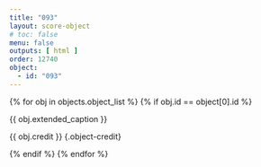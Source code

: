 ```yaml
---
title: "093"
layout: score-object
# toc: false
menu: false
outputs: [ html ]
order: 12740
object:
  - id: "093"
---
```


{% for obj in objects.object_list %}
{% if obj.id == object[0].id %}

{{ obj.extended_caption }}

{{ obj.credit }} {.object-credit}

{% endif %}
{% endfor %}

